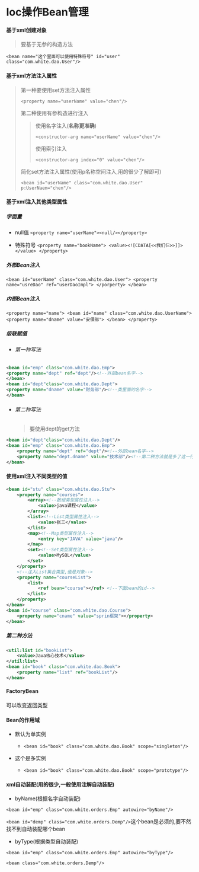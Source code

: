 # Ioc操作Bean管理

#### 基于xml创建对象

> 要基于无参的构造方法

`<bean name="这个里面可以使用特殊符号" id="user" class="com.white.dao.User"/>`

#### 基于xml方法注入属性

> 第一种要使用set方法注入属性
>
> `<property name="userName" value="chen"/>`
>
> 第二种使用有参构造进行注入
> > 
> > 使用名字注入(**名称更准确**)
> >
> > `<constructor-arg name="userName" value="chen"/>`
> >
> > 使用索引注入
> >
> > `<constructor-arg index="0" value="chen"/>`
>
> 简化set方法注入属性(使用p名称空间注入,用的很少了解即可)
>
> `<bean id="userName" class="com.white.dao.User" p:UserNaem="chen"/>`

#### 基于xml注入其他类型属性

##### 字面量

+ null值 `<property name="userName"><null/></property>`

+ 特殊符号 `<property name="bookName"> <value><![CDATA[<<我们仨>>]]></value> </property>`

##### 外部Bean注入

`<bean id="userName" class="com.white.dao.User"> <property name="usreDao" ref="userDaoImpl"> </porperty> </bean>`

##### 内部Bean注入

`<property name="name"> <bean id="name" class="com.white.dao.UserName"> <property name="dname" value="安保部"> </bean> </property>`

##### 级联赋值

+ ###### 第一种写法

```xml
<bean id="emp" class="com.white.dao.Emp">
<property name="dept" ref="dept"/><!--外部bean名字-->
</bean>
<bean id="dept"class="com.white.dao.Dept">
<property name="dname" value="财务部"/><!--类里面的名字-->
</bean>
```

+ ###### 第二种写法

  > 要使用dept的get方法

```xml
<bean id="dept"class="com.white.dao.Dept"/>
<bean id="emp" class="com.white.dao.Emp">
	<property name="dept" ref="dept"/><!--外部bean名字-->
    <property name="dept.dname" value="技术部"/><!--第二种方法就是多了这一行-->
</bean>
```

#### 使用xml注入不同类型的值

```xml
<bean id="stu" class="com.white.dao.Stu">
    <property name="courses">
        <array><!--数组类型属性注入-->
            <value>java课程</value>
        </array>
        <list><!--List类型属性注入-->
        	<value>张三</value>
        </list>
        <map><!--Map类型属性注入-->
        	<entry key="JAVA" value="java"/>
        </map>
        <set><!--Set类型属性注入-->
        	<value>MySQL</value>
        </set>
    </property>
    <!--注入List集合类型,值是对象-->
    <property name="courseList">
    	<list>
        	<ref bean="course"></ref> <!--下面bean的id-->
        </list>
    </property>
</bean>
<bean id="course" class="com.white.dao.Course">
	<property name="cname" value="sprin框架"></property>
</bean>
```

##### 第二种方法

```xml
<util:list id="bookList">
	<value>Java核心技术</value>
</util:list>
<bean id="book" class="com.white.dao.Book">
	<property name="list" ref="bookList"/>
</bean>
```

#### FactoryBean

可以改变返回类型

#### Bean的作用域

+ 默认为单实例
  + `<bean id="book" class="com.white.dao.Book" scope="singleton"/>`

+ 这个是多实例
  + `<bean id="book" class="com.white.dao.Book" scope="prototype"/>`

#### xml自动装配(用的很少,一般使用注解自动装配)

+ byName(根据名字自动装配)

`<bean id="emp" class="com.white.orders.Emp" autowire="byName"/>`

`<bean id="demp" class="com.white.orders.Demp"/>`这个bean是必须的,要不然找不到自动装配哪个bean

+ byType(根据类型自动装配)

`<bean id="emp" class="com.white.orders.Emp" autowire="byType"/>`

`<bean class="com.white.orders.Demp"/>`



